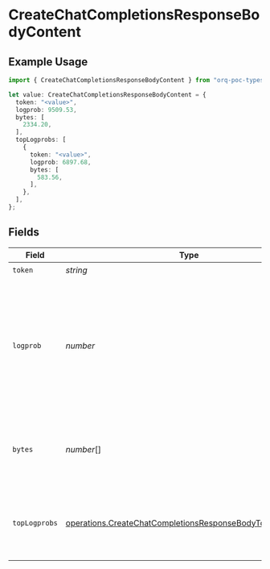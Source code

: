 # CreateChatCompletionsResponseBodyContent

## Example Usage

```typescript
import { CreateChatCompletionsResponseBodyContent } from "orq-poc-typescript/models/operations";

let value: CreateChatCompletionsResponseBodyContent = {
  token: "<value>",
  logprob: 9509.53,
  bytes: [
    2334.20,
  ],
  topLogprobs: [
    {
      token: "<value>",
      logprob: 6897.68,
      bytes: [
        583.56,
      ],
    },
  ],
};
```

## Fields

| Field                                                                                                                                                              | Type                                                                                                                                                               | Required                                                                                                                                                           | Description                                                                                                                                                        |
| ------------------------------------------------------------------------------------------------------------------------------------------------------------------ | ------------------------------------------------------------------------------------------------------------------------------------------------------------------ | ------------------------------------------------------------------------------------------------------------------------------------------------------------------ | ------------------------------------------------------------------------------------------------------------------------------------------------------------------ |
| `token`                                                                                                                                                            | *string*                                                                                                                                                           | :heavy_check_mark:                                                                                                                                                 | The token.                                                                                                                                                         |
| `logprob`                                                                                                                                                          | *number*                                                                                                                                                           | :heavy_check_mark:                                                                                                                                                 | The log probability of this token, if it is within the top 20 most likely tokens. Otherwise, the value -9999.0 is used to signify that the token is very unlikely. |
| `bytes`                                                                                                                                                            | *number*[]                                                                                                                                                         | :heavy_check_mark:                                                                                                                                                 | A list of integers representing the UTF-8 bytes representation of the token.                                                                                       |
| `topLogprobs`                                                                                                                                                      | [operations.CreateChatCompletionsResponseBodyTopLogprobs](../../models/operations/createchatcompletionsresponsebodytoplogprobs.md)[]                               | :heavy_check_mark:                                                                                                                                                 | List of the most likely tokens and their log probability, at this token position.                                                                                  |